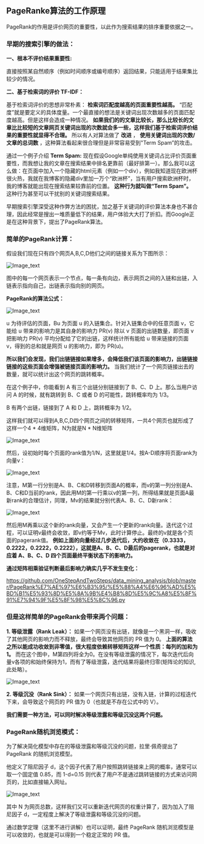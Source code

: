 
## PageRanke算法的工作原理

PageRank的作用是评价网页的重要性，以此作为搜索结果的排序重要依据之一。

### 早期的搜索引擎的做法：

  __一、根本不评价结果重要性:__ 
  
  直接按照某自然顺序（例如时间顺序或编号顺序）返回结果，只能适用于结果集比较少的情况。
      
  __二、基于检索词的评价 TF-IDF：__
  
  基于检索词评价的思想非常朴素： __检索词匹配度越高的页面重要性越高。__ “匹配度”就是要定义的具体度量。一个最直接的想法是关键词出现次数越多的页面匹配度越高。但是这样会造成一种情况。 __如果我们的的文章比较长，那么比较长的文章比比较短的文章网页关键词出现的次数就会多一些，这样我们基于检索词评价结果的重要性就显得不合理。__ 所以有人对算法做了 __改进__ ， __使用关键词出现的次数/文章的总词数__ ，这种算法看起来很合理但是非常容易受到"Term Spam”的攻击。
    
  通过一个例子介绍 __Term Spam:__
    现在假设Google单纯使用关键词占比评价页面重要性，而我想让我的文章在搜索结果中排名更靠前（最好排第一）。那么我可以这么做：在页面中加入一个隐藏的html元素（例如一个div），例如我知道现在欧洲杯很火热，我就在我博客的隐藏div里加一万个“欧洲杯”，当有用户搜索欧洲杯时，我的博客就能出现在搜索结果较靠前的位置。 __这种行为就叫做“Term Spam”。__ 这种行为甚至可以干扰别的关键词搜索结果。

早期搜索引擎深受这种作弊方法的困扰，加之基于关键词的评价算法本身也不甚合理，因此经常是搜出一堆质量低下的结果，用户体验大大打了折扣。而Google正是在这种背景下，提出了PageRank算法。


### 简单的PageRank计算：
  
  假设我们现在只有四个网页A,B,C,D他们之间的链接关系为下图所示：
  
  ![Image_text](https://raw.githubusercontent.com/OneStepAndTwoSteps/data_mining_analysis/master/static/PageRank%E7%AE%97%E6%B3%95/1.png)
  
  图中的每一个网页表示一个节点，每一条有向边，表示网页之间的入链和出链，入链表示指向自己，出链表示指向别的网页。
  
  __PageRank的算法公式：__
    
  ![Image_text](https://raw.githubusercontent.com/OneStepAndTwoSteps/data_mining_analysis/master/static/PageRank%E7%AE%97%E6%B3%95/3.png)
  
u 为待评估的页面，Bu 为页面 u 的入链集合。针对入链集合中的任意页面 v，它能给 u 带来的影响力是其自身的影响力 PR(v) 除以 v 页面的出链数量，即页面 v 把影响力 PR(v) 平均分配给了它的出链，这样统计所有能给 u 带来链接的页面 v，得到的总和就是网页 u 的影响力，即为 PR(u)。

__所以我们会发现，我们出链链接如果增多，会降低我们该页面的影响力，出链链接链接的这些页面会增强被链接页面的影响力。__ 当我们统计了一个网页链接出去的数量，就可以统计出这个网页的跳转概率。

在这个例子中，你能看到 A 有三个出链分别链接到了 B、C、D 上。那么当用户访问 A 的时候，就有跳转到 B、C 或者 D 的可能性，跳转概率均为 1/3。

B 有两个出链，链接到了 A 和 D 上，跳转概率为 1/2。

这样我们就可以得到A,B,C,D四个网页之间的转移矩阵，一共4个网页也就形成了这样一个4 * 4维矩阵，N为就是N * N维矩阵

 ![Image_text](https://raw.githubusercontent.com/OneStepAndTwoSteps/data_mining_analysis/master/static/PageRank%E7%AE%97%E6%B3%95/4.png)

然后，设初始时每个页面的rank值为1/N，这里就是1/4。按A-D顺序将页面rank为向量v：
  
 ![Image_text](https://raw.githubusercontent.com/OneStepAndTwoSteps/data_mining_analysis/master/static/PageRank%E7%AE%97%E6%B3%95/5.png)

注意，M第一行分别是A、B、C和D转移到页面A的概率，而v的第一列分别是A、B、C和D当前的rank，因此用M的第一行乘以v的第一列，所得结果就是页面A最新rank的合理估计，同理，Mv的结果就分别代表A、B、C、D新rank：

 ![Image_text](https://raw.githubusercontent.com/OneStepAndTwoSteps/data_mining_analysis/master/static/PageRank%E7%AE%97%E6%B3%95/6.png)

然后用M再乘以这个新的rank向量，又会产生一个更新的rank向量。迭代这个过程，可以证明v最终会收敛，即v约等于Mv，此时计算停止。最终的v就是各个页面的pagerank值。 __例如上面的向量经过几步迭代后，大约收敛在（0.3333，0.2222，0.2222，0.2222），这就是A、B、C、D最后的pagerank，也就是对应着 A、B、C、D 四个页面最终平衡状态下的影响力。__

__通过矩阵相乘验证判断最后影响力确实几乎不发生变化：__

https://github.com/OneStepAndTwoSteps/data_mining_analysis/blob/master/PageRank%E7%AE%97%E6%B3%95/%E5%88%A4%E6%96%AD%E5%BD%B1%E5%93%8D%E5%8A%9B%E4%B8%8D%E5%9C%A8%E5%8F%91%E7%94%9F%E5%8F%98%E5%8C%96.py


### 但是这样简单的PageRank会带来两个问题：
  
  __1. 等级泄露（Rank Leak）：__ 如果一个网页没有出链，就像是一个黑洞一样，吸收了其他网页的影响力而不释放，最终会导致其他网页的 PR 值为 0。 __上面的算法之所以能成功收敛到非零值，很大程度依赖转移矩阵这样一个性质：每列的加和为1。__ 而在这个图中，M第四列将全为0。在没有等级泄露的情况下，每次迭代后向量v各项的和始终保持为1，而有了等级泄露，迭代结果将最终归零(矩阵论的知识,此处略）。

 ![Image_text](https://raw.githubusercontent.com/OneStepAndTwoSteps/data_mining_analysis/master/static/PageRank%E7%AE%97%E6%B3%95/2.png)



  __2. 等级沉没（Rank Sink）：__ 如果一个网页只有出链，没有入链，计算的过程迭代下来，会导致这个网页的 PR 值为 0（也就是不存在公式中的 V）。

__我们需要一种方法，可以同时解决等级泄露和等级沉没这两个问题。__

### PageRank随机浏览模式：

为了解决简化模型中存在的等级泄露和等级沉没的问题，拉里·佩奇提出了 PageRank 的随机浏览模型。

他定义了阻尼因子 d，这个因子代表了用户按照跳转链接来上网的概率，通常可以取一个固定值 0.85，而 1-d=0.15 则代表了用户不是通过跳转链接的方式来访问网页的，比如直接输入网址。

 ![Image_text](https://raw.githubusercontent.com/OneStepAndTwoSteps/data_mining_analysis/master/static/PageRank%E7%AE%97%E6%B3%95/7.png)


其中 N 为网页总数，这样我们又可以重新迭代网页的权重计算了，因为加入了阻尼因子 d，一定程度上解决了等级泄露和等级沉没的问题。

通过数学定理（这里不进行讲解）也可以证明，最终 PageRank 随机浏览模型是可以收敛的，也就是可以得到一个稳定正常的 PR 值。
